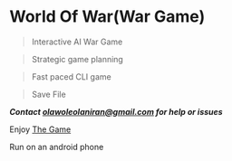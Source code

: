 # World Of War(War Game)
>Interactive AI War Game

>Strategic game planning

>Fast paced CLI game

>Save File

***Contact olawoleolaniran@gmail.com for help or issues***

Enjoy [The Game](World_Of_War.py)

Run on an android phone 
